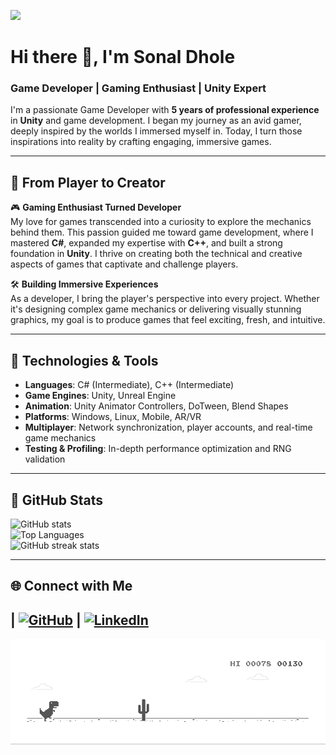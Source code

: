 
![](https://hit.yhype.me/github/profile?user_id=77713888)

# Hi there 👋, I'm Sonal Dhole  
### Game Developer | Gaming Enthusiast | Unity Expert

I'm a passionate Game Developer with **5 years of professional experience** in **Unity** and game development. I began my journey as an avid gamer, deeply inspired by the worlds I immersed myself in. Today, I turn those inspirations into reality by crafting engaging, immersive games.

---

## 🚀 From Player to Creator

🎮 **Gaming Enthusiast Turned Developer**  
My love for games transcended into a curiosity to explore the mechanics behind them. This passion guided me toward game development, where I mastered **C#**, expanded my expertise with **C++**, and built a strong foundation in **Unity**. I thrive on creating both the technical and creative aspects of games that captivate and challenge players.

🛠 **Building Immersive Experiences**  
As a developer, I bring the player's perspective into every project. Whether it's designing complex game mechanics or delivering visually stunning graphics, my goal is to produce games that feel exciting, fresh, and intuitive.

---

## 🔧 **Technologies & Tools**

- **Languages**: C# (Intermediate), C++ (Intermediate)  
- **Game Engines**: Unity, Unreal Engine  
- **Animation**: Unity Animator Controllers, DoTween, Blend Shapes  
- **Platforms**: Windows, Linux, Mobile, AR/VR  
- **Multiplayer**: Network synchronization, player accounts, and real-time game mechanics  
- **Testing & Profiling**: In-depth performance optimization and RNG validation

---

## 🌟 GitHub Stats  
![GitHub stats](https://github-readme-stats.vercel.app/api?username=SonalDhole91&show_icons=true&theme=monokai)  
![Top Languages](https://github-readme-stats.vercel.app/api/top-langs/?username=SonalDhole91&theme=monokai)  
![GitHub streak stats](https://github-readme-streak-stats.herokuapp.com/?user=SonalDhole91&theme=monokai)  

---

## 🌐 Connect with Me

| [![GitHub](https://img.shields.io/badge/GitHub-%2312100E.svg?&style=for-the-badge&logo=github&logoColor=white)](https://github.com/SonalDhole91) | [![LinkedIn](https://img.shields.io/badge/LinkedIn-%230077B5.svg?&style=for-the-badge&logo=linkedin&logoColor=white)](https://www.linkedin.com/in/sonal-dhole-904662166/)
---

![Dino](workflow/dino.gif)
